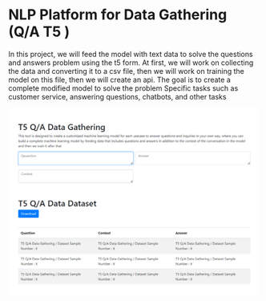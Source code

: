 <h1>NLP Platform for Data Gathering (Q/A T5 )</h1>
<p>In this project, we will feed the model with text data to solve the questions and answers problem using the t5 form. At first, we will work on collecting the data and converting it to a csv file, then we will work on training the model on this file, then we will create an api. The goal is to create a complete modified model to solve the problem Specific tasks such as customer service, answering questions, chatbots, and other tasks</p>
<img src="logo.png" width="500px">